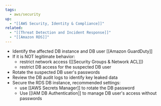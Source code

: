 ```yaml
---
tags:
  - aws/security
up:
  - "[[AWS Security, Identity & Compliance]]"
related:
  - "[[Threat Detection and Incident Response]]"
  - "[[Amazon RDS]]"
---
```

- Identify the affected DB instance and DB user [[Amazon GuardDuty]]
- If it is NOT legitimate behavior:
	- restrict network access ([[Security Groups & Network ACL]])
	- restrict DB access for the suspected DB user
- Rotate the suspected DB user's passwords
- Review the DB audit logs to identify key leaked data
- Secure the RDS DB instance, recommended settings:
	- use [[AWS Secrets Manager]] to rotate the DB password
	- Use [[IAM DB Authentication]] to manage DB user's access without passwords